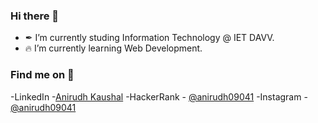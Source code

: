 ### Hi there 👋


- ✒ I’m currently studing Information Technology @ IET DAVV.
- 🔥 I’m currently learning Web Development.

### Find me on 👀 
-LinkedIn -[Anirudh Kaushal](www.linkedin.com/in/ak09041)
-HackerRank - [@anirudh09041](https://www.hackerrank.com/anirudh09041)
-Instagram - [@anirudh09041](https://www.instagram.com/anirudh09041/)



